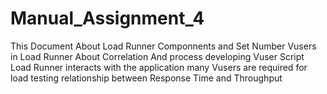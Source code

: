 # Manual_Assignment_4
This Document About Load Runner Componnents and
Set Number Vusers in Load Runner
About Correlation
And process developing Vuser Script
Load Runner interacts with the application
many Vusers are required for load testing
relationship between Response Time and Throughput
